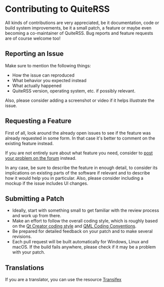 # Contributing to QuiteRSS

All kinds of contributions are very appreciated, be it documentation, code or build system improvements, be it a small patch, a feature or maybe even becoming a co-maintainer of QuiteRSS. Bug reports and feature requests are of course welcome too!

## Reporting an Issue

Make sure to mention the following things:

* How the issue can reproduced
* What behavior you expected instead
* What actually happened
* QuiteRSS version, operating system, etc. if possibly relevant.

Also, please consider adding a screenshot or video if it helps illustrate the issue.

## Requesting a Feature

First of all, look around the already open issues to see if the feature was already requested in some form. In that case it's better to comment on the existing feature instead.

If you are not entirely sure about what feature you need, consider to [post your problem on the forum](https://quiterss.org/en/forum) instead.

In any case, be sure to describe the feature in enough detail, to consider its implications on existing parts of the software if relevant and to describe how it would help you in particular. Also, please consider including a mockup if the issue includes UI changes.

## Submitting a Patch

* Ideally, start with something small to get familiar with the review process and work up from there.
* Make an effort to follow the overall coding style, which is roughly based on the [Qt Creator coding style](https://doc-snapshots.qt.io/qtcreator-extending/coding-style.html) and [QML Coding Conventions](http://doc.qt.io/qt-5/qml-codingconventions.html).
* Be prepared for detailed feedback on your patch and to make several revisions.
* Each pull request will be built automatically for Windows, Linux and macOS. If the build fails anywhere, please check if it may be a problem with your patch.

## Translations

If you are a translator, you can use the resource [Transifex](https://www.transifex.com/quiterss_team/quiterss2/)
